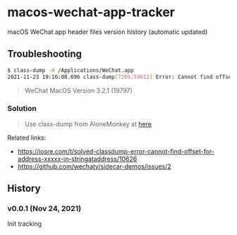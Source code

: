 # macos-wechat-app-tracker

macOS WeChat.app header files version history (automatic updated)

## Troubleshooting

```sh
$ class-dump -H /Applications/WeChat.app
2021-11-23 19:16:08.696 class-dump[7205:59612] Error: Cannot find offset for address 0x7800000001046f1c in stringAtAddress:
```

> WeChat MacOS Version 3.2.1 (19797)

### Solution

> Use class-dump from AloneMonkey at [here](https://github.com/AloneMonkey/MonkeyDev/blob/master/bin/class-dump)

Related links:

- https://iosre.com/t/solved-classdump-error-cannot-find-offset-for-address-xxxxx-in-stringataddress/10626
- https://github.com/wechaty/sidecar-demos/issues/2

## History

### v0.0.1 (Nov 24, 2021)

Init tracking
